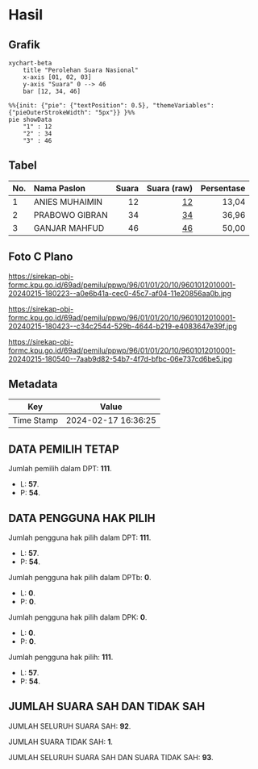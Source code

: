 # Hasil

## Grafik

```mermaid
xychart-beta
    title "Perolehan Suara Nasional"
    x-axis [01, 02, 03]
    y-axis "Suara" 0 --> 46
    bar [12, 34, 46]
```

```mermaid
%%{init: {"pie": {"textPosition": 0.5}, "themeVariables": {"pieOuterStrokeWidth": "5px"}} }%%
pie showData
    "1" : 12
    "2" : 34
    "3" : 46
```

## Tabel

| No. | Nama Paslon    | Suara | Suara (raw) | Persentase |
|:--- |:-------------- | -----:| -----------:| ----------:|
| 1   | ANIES MUHAIMIN | 12    | [12][p-1]   | 13,04      |
| 2   | PRABOWO GIBRAN | 34    | [34][p-2]   | 36,96      |
| 3   | GANJAR MAHFUD  | 46    | [46][p-3]   | 50,00      |


[p-1]: https://github.com/gigit-pemilu/pemilu-2024/blob/main/pilpres/hitung-suara/sub/96-papua-barat-daya/sub/01-sorong/sub/01-makbon/sub/2010-teluk-dore/sub/001-tps/sub/paslon-1.txt
[p-2]: https://github.com/gigit-pemilu/pemilu-2024/blob/main/pilpres/hitung-suara/sub/96-papua-barat-daya/sub/01-sorong/sub/01-makbon/sub/2010-teluk-dore/sub/001-tps/sub/paslon-2.txt
[p-3]: https://github.com/gigit-pemilu/pemilu-2024/blob/main/pilpres/hitung-suara/sub/96-papua-barat-daya/sub/01-sorong/sub/01-makbon/sub/2010-teluk-dore/sub/001-tps/sub/paslon-3.txt

## Foto C Plano

https://sirekap-obj-formc.kpu.go.id/69ad/pemilu/ppwp/96/01/01/20/10/9601012010001-20240215-180223--a0e6b41a-cec0-45c7-af04-11e20856aa0b.jpg

https://sirekap-obj-formc.kpu.go.id/69ad/pemilu/ppwp/96/01/01/20/10/9601012010001-20240215-180423--c34c2544-529b-4644-b219-e4083647e39f.jpg

https://sirekap-obj-formc.kpu.go.id/69ad/pemilu/ppwp/96/01/01/20/10/9601012010001-20240215-180540--7aab9d82-54b7-4f7d-bfbc-06e737cd6be5.jpg


## Metadata

| Key        | Value               |
| ---------- | ------------------- |
| Time Stamp | 2024-02-17 16:36:25 |


## DATA PEMILIH TETAP

Jumlah pemilih dalam DPT: **111**.
 * L: **57**.
 * P: **54**.

## DATA PENGGUNA HAK PILIH

Jumlah pengguna hak pilih dalam DPT: **111**.
 * L: **57**.
 * P: **54**.

Jumlah pengguna hak pilih dalam DPTb: **0**.
 * L: **0**.
 * P: **0**.

Jumlah pengguna hak pilih dalam DPK: **0**.
 * L: **0**.
 * P: **0**.

Jumlah pengguna hak pilih: **111**.
 * L: **57**.
 * P: **54**.

## JUMLAH SUARA SAH DAN TIDAK SAH

JUMLAH SELURUH SUARA SAH: **92**.

JUMLAH SUARA TIDAK SAH: **1**.

JUMLAH SELURUH SUARA SAH DAN SUARA TIDAK SAH: **93**.


